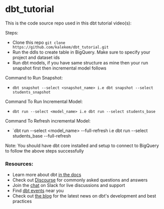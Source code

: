 # dbt_tutorial

This is the code source repo used in this dbt tutorial video(s): 

Steps:
 - Clone this repo `git clone https://github.com/kalekem/dbt_tutorial.git `
 - Run the ddls to create table in BigQuery. Make sure to specify your project and dataset ids
 - Run dbt models, if you have same structure as mine then your run snapshot first then incremental model follows

 Command to Run Snapshot:
 - `dbt snapshot --select <snapshot_name> i.e dbt snapshot --select students_snapshot`

 Command To Run Incremental Model:
 - `dbt run --select <model_name> i.e dbt run --select students_base`

 Command To Refresh incremental Model:
 - `dbt run --select <model_name> --full-refresh i.e dbt run --select students_base --full-refresh

Note: You should have dbt core installed and setup to connect to BigQuery to follow the above steps successfully

### Resources:
- Learn more about dbt [in the docs](https://docs.getdbt.com/docs/introduction)
- Check out [Discourse](https://discourse.getdbt.com/) for commonly asked questions and answers
- Join the [chat](https://community.getdbt.com/) on Slack for live discussions and support
- Find [dbt events](https://events.getdbt.com) near you
- Check out [the blog](https://blog.getdbt.com/) for the latest news on dbt's development and best practices
